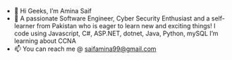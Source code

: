 - 👋 Hi Geeks, I’m Amina Saif
- 👀 A passionate Software Engineer, Cyber Security Enthusiast and a self-learner from Pakistan who is eager to learn new and exciting things!
 I code using Javascript, C#, ASP.NET, dotnet, Java, Python, mySQL
 I’m learning about CCNA
- 📫 You can reach me @ saifamina99@gmail.com 
